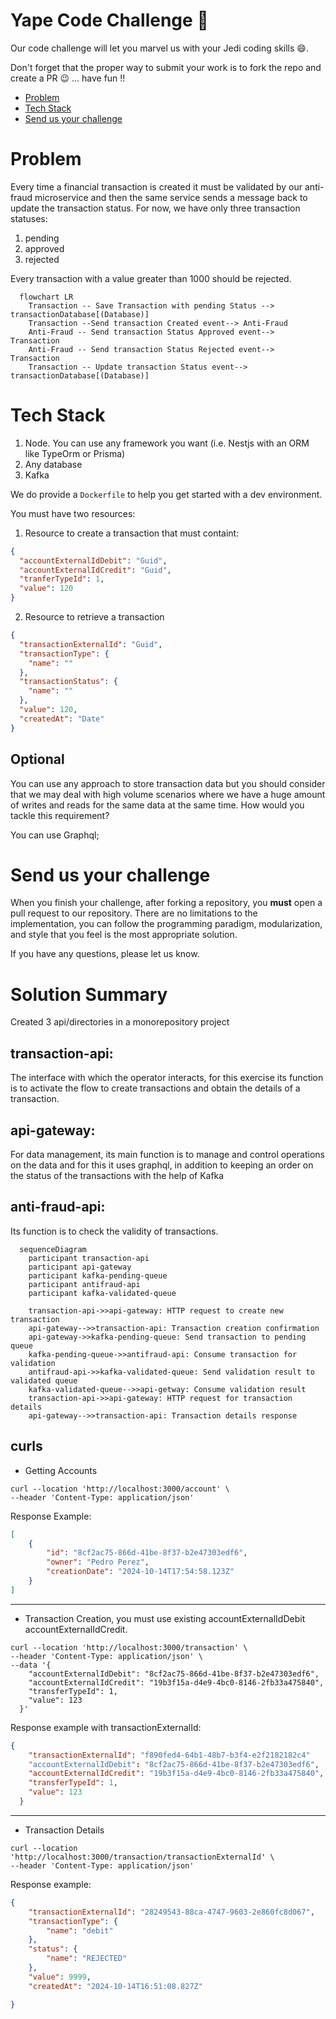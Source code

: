 # Yape Code Challenge :rocket:

Our code challenge will let you marvel us with your Jedi coding skills :smile:. 

Don't forget that the proper way to submit your work is to fork the repo and create a PR :wink: ... have fun !!

- [Problem](#problem)
- [Tech Stack](#tech_stack)
- [Send us your challenge](#send_us_your_challenge)

# Problem

Every time a financial transaction is created it must be validated by our anti-fraud microservice and then the same service sends a message back to update the transaction status.
For now, we have only three transaction statuses:

<ol>
  <li>pending</li>
  <li>approved</li>
  <li>rejected</li>  
</ol>

Every transaction with a value greater than 1000 should be rejected.

```mermaid
  flowchart LR
    Transaction -- Save Transaction with pending Status --> transactionDatabase[(Database)]
    Transaction --Send transaction Created event--> Anti-Fraud
    Anti-Fraud -- Send transaction Status Approved event--> Transaction
    Anti-Fraud -- Send transaction Status Rejected event--> Transaction
    Transaction -- Update transaction Status event--> transactionDatabase[(Database)]
```

# Tech Stack

<ol>
  <li>Node. You can use any framework you want (i.e. Nestjs with an ORM like TypeOrm or Prisma) </li>
  <li>Any database</li>
  <li>Kafka</li>    
</ol>

We do provide a `Dockerfile` to help you get started with a dev environment.

You must have two resources:

1. Resource to create a transaction that must containt:

```json
{
  "accountExternalIdDebit": "Guid",
  "accountExternalIdCredit": "Guid",
  "tranferTypeId": 1,
  "value": 120
}
```

2. Resource to retrieve a transaction

```json
{
  "transactionExternalId": "Guid",
  "transactionType": {
    "name": ""
  },
  "transactionStatus": {
    "name": ""
  },
  "value": 120,
  "createdAt": "Date"
}
```

## Optional

You can use any approach to store transaction data but you should consider that we may deal with high volume scenarios where we have a huge amount of writes and reads for the same data at the same time. How would you tackle this requirement?

You can use Graphql;

# Send us your challenge

When you finish your challenge, after forking a repository, you **must** open a pull request to our repository. There are no limitations to the implementation, you can follow the programming paradigm, modularization, and style that you feel is the most appropriate solution.

If you have any questions, please let us know.

# Solution Summary

Created 3 api/directories in a monorepository project

## transaction-api:
The interface with which the operator interacts, for this exercise its function is to activate the flow to create transactions and obtain the details of a transaction.

## api-gateway:
For data management, its main function is to manage and control operations on the data and for this it uses graphql, in addition to keeping an order on the status of the transactions with the help of Kafka

## anti-fraud-api:
Its function is to check the validity of transactions.

```mermaid
  sequenceDiagram
    participant transaction-api
    participant api-gateway
    participant kafka-pending-queue
    participant antifraud-api
    participant kafka-validated-queue

    transaction-api->>api-gateway: HTTP request to create new transaction
    api-gateway-->>transaction-api: Transaction creation confirmation
    api-gateway->>kafka-pending-queue: Send transaction to pending queue
    kafka-pending-queue->>antifraud-api: Consume transaction for validation
    antifraud-api->>kafka-validated-queue: Send validation result to validated queue
    kafka-validated-queue-->>api-getway: Consume validation result
    transaction-api->>api-gateway: HTTP request for transaction details
    api-gateway-->>transaction-api: Transaction details response
```
## curls

- Getting Accounts
```curl
curl --location 'http://localhost:3000/account' \
--header 'Content-Type: application/json'
```
Response Example: 
```json
[
    {
        "id": "8cf2ac75-866d-41be-8f37-b2e47303edf6",
        "owner": "Pedro Perez",
        "creationDate": "2024-10-14T17:54:58.123Z"
    }
]
```
***
- Transaction Creation, you must use existing accountExternalIdDebit accountExternalIdCredit.
```curl
curl --location 'http://localhost:3000/transaction' \
--header 'Content-Type: application/json' \
--data '{
    "accountExternalIdDebit": "8cf2ac75-866d-41be-8f37-b2e47303edf6",
    "accountExternalIdCredit": "19b3f15a-d4e9-4bc0-8146-2fb33a475840",
    "transferTypeId": 1,
    "value": 123
  }'
```
Response example with transactionExternalId:
```json
{
    "transactionExternalId": "f890fed4-64b1-48b7-b3f4-e2f2182182c4"
    "accountExternalIdDebit": "8cf2ac75-866d-41be-8f37-b2e47303edf6",
    "accountExternalIdCredit": "19b3f15a-d4e9-4bc0-8146-2fb33a475840",
    "transferTypeId": 1,
    "value": 123
  }
```
***
- Transaction Details
```curl
curl --location 'http://localhost:3000/transaction/transactionExternalId' \
--header 'Content-Type: application/json'
```
Response example:
```json
{
    "transactionExternalId": "28249543-88ca-4747-9603-2e860fc8d067",
    "transactionType": {
        "name": "debit"
    },
    "status": {
        "name": "REJECTED"
    },
    "value": 9999,
    "createdAt": "2024-10-14T16:51:08.827Z"

}
```
